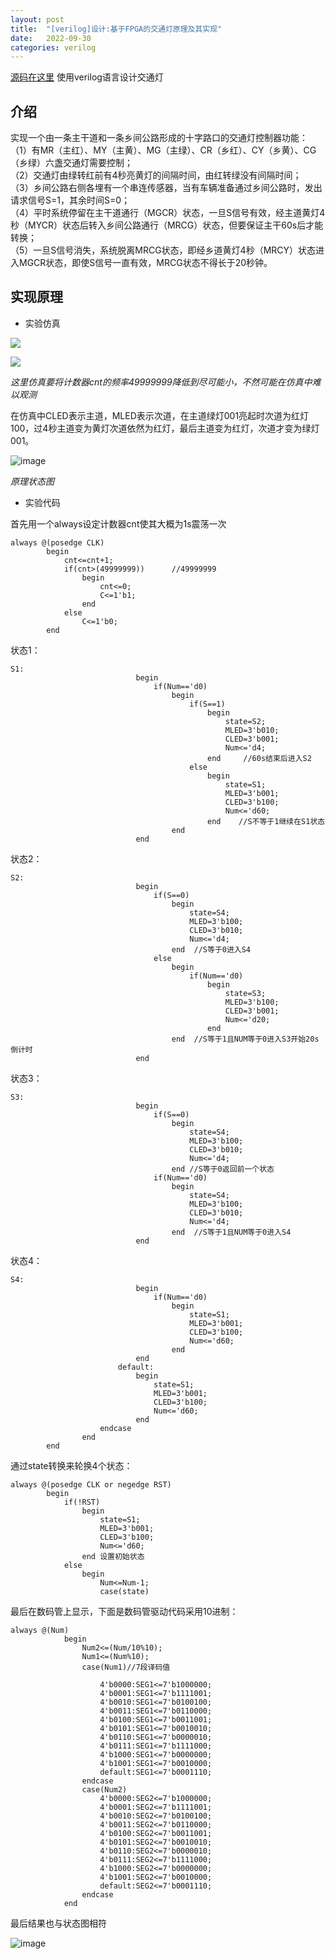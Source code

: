 ```yaml
---
layout: post
title:  "[verilog]设计:基于FPGA的交通灯原理及其实现"
date:   2022-09-30 
categories: verilog
---
```

[源码在这里](https://github.com/yuuuuuuan/trafficlight/)	使用verilog语言设计交通灯

## 介绍

实现一个由一条主干道和一条乡间公路形成的十字路口的交通灯控制器功能：<br>
（1）有MR（主红）、MY（主黄）、MG（主绿）、CR（乡红）、CY（乡黄）、CG（乡绿）六盏交通灯需要控制；<br>
（2）交通灯由绿转红前有4秒亮黄灯的间隔时间，由红转绿没有间隔时间；<br>
（3）乡间公路右侧各埋有一个串连传感器，当有车辆准备通过乡间公路时，发出请求信号S=1，其余时间S=0；<br>
（4）平时系统停留在主干道通行（MGCR）状态，一旦S信号有效，经主道黄灯4秒（MYCR）状态后转入乡间公路通行（MRCG）状态，但要保证主干60s后才能转换；<br>
（5）一旦S信号消失，系统脱离MRCG状态，即经乡道黄灯4秒（MRCY）状态进入MGCR状态，即使S信号一直有效，MRCG状态不得长于20秒钟。

## 实现原理

- 实验仿真

![](/assets/交通灯仿真1.png)

![](/assets/交通灯仿真2.png)

*这里仿真要将计数器cnt的频率49999999降低到尽可能小，不然可能在仿真中难以观测*

在仿真中CLED表示主道，MLED表示次道，在主道绿灯001亮起时次道为红灯100，过4秒主道变为黄灯次道依然为红灯，最后主道变为红灯，次道才变为绿灯001。

![image](/assets/捕获999999999999999999999999999999.PNG)

*原理状态图*

- 实验代码

首先用一个always设定计数器cnt使其大概为1s震荡一次

```
always @(posedge CLK)
		begin
			cnt<=cnt+1;
			if(cnt>(49999999))		//49999999
				begin
					cnt<=0;
					C<=1'b1;
				end
			else
				C<=1'b0;
		end
```

状态1：

```
S1:
							begin
								if(Num=='d0)
									begin
										if(S==1)
											begin
												state=S2;
												MLED=3'b010;
												CLED=3'b001;
												Num<='d4;
											end		//60s结束后进入S2								
										else
											begin
												state=S1;
												MLED=3'b001;
												CLED=3'b100;
												Num<='d60;
											end    //S不等于1继续在S1状态
									end
							end
```

状态2：

```
S2:
							begin
								if(S==0)
									begin
										state=S4;
										MLED=3'b100;
										CLED=3'b010;
										Num<='d4;
									end  //S等于0进入S4
								else
									begin
										if(Num=='d0)
											begin
												state=S3;
												MLED=3'b100;
												CLED=3'b001;
												Num<='d20;
											end
									end  //S等于1且NUM等于0进入S3开始20s倒计时
							end
```

状态3：

```
S3:
							begin
								if(S==0)
									begin
										state=S4;
										MLED=3'b100;
										CLED=3'b010;
										Num<='d4;
									end //S等于0返回前一个状态
								if(Num=='d0)
									begin
										state=S4;
										MLED=3'b100;
										CLED=3'b010;
										Num<='d4;
									end  //S等于1且NUM等于0进入S4
							end
```

状态4：

```
S4:
							begin
								if(Num=='d0)
									begin
										state=S1;
										MLED=3'b001;
										CLED=3'b100;
										Num<='d60;
									end
							end
						default:
							begin
								state=S1;
								MLED=3'b001;
								CLED=3'b100;
								Num<='d60;
							end
					endcase
				end
		end
```

通过state转换来轮换4个状态：

```
always @(posedge CLK or negedge RST)
		begin
			if(!RST)
				begin
					state=S1;
					MLED=3'b001;
					CLED=3'b100;
					Num<='d60;
				end 设置初始状态
			else				
				begin
					Num<=Num-1;
					case(state)
```

最后在数码管上显示，下面是数码管驱动代码采用10进制：

```
always @(Num)
			begin
				Num2<=(Num/10%10);
				Num1<=(Num%10);
				case(Num1)//7段译码值 

					4'b0000:SEG1<=7'b1000000;
					4'b0001:SEG1<=7'b1111001;
					4'b0010:SEG1<=7'b0100100;
					4'b0011:SEG1<=7'b0110000;
					4'b0100:SEG1<=7'b0011001;
					4'b0101:SEG1<=7'b0010010;
					4'b0110:SEG1<=7'b0000010;
					4'b0111:SEG1<=7'b1111000;
					4'b1000:SEG1<=7'b0000000;
					4'b1001:SEG1<=7'b0010000;
					default:SEG1<=7'b0001110;
				endcase
				case(Num2)
					4'b0000:SEG2<=7'b1000000;
					4'b0001:SEG2<=7'b1111001;
					4'b0010:SEG2<=7'b0100100;
					4'b0011:SEG2<=7'b0110000;
					4'b0100:SEG2<=7'b0011001;
					4'b0101:SEG2<=7'b0010010;
					4'b0110:SEG2<=7'b0000010;
					4'b0111:SEG2<=7'b1111000;
					4'b1000:SEG2<=7'b0000000;
					4'b1001:SEG2<=7'b0010000;
					default:SEG2<=7'b0001110;
				endcase
			end
```

最后结果也与状态图相符

![image](/assets/捕获999999999999999999999999999999.PNG)